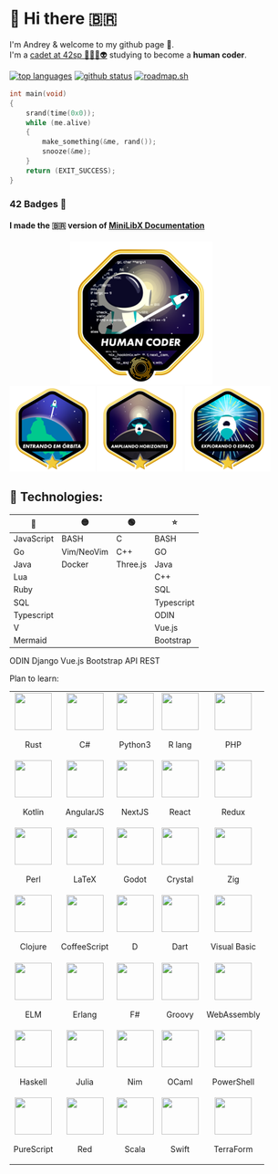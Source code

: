 <h1>👋 Hi there 🇧🇷</h1>

I'm Andrey & welcome to my github page 🙂.
<br>
I'm a [cadet at 42sp 👨‍🚀🚀👽](https://profile.intra.42.fr/users/adantas-) studying to become a **human coder**.
<br>

[![top languages](https://github-readme-stats.vercel.app/api/top-langs/?username=andreyvdl&langs_count=7&theme=chartreuse-dark)](https://github.com/andreyvdl)
[![github status](https://github-readme-stats.vercel.app/api?username=andreyvdl&show_icons=true&theme=chartreuse-dark&include_all_commits=true&count_private=true)](https://github.com/andreyvdl)
[![roadmap.sh](https://api.roadmap.sh/v1-badge/wide/656a5a855145316d25a42db7?variant=dark)](https://roadmap.sh)
<br>

```c
int main(void)
{
    srand(time(0x0));
    while (me.alive)
    {
        make_something(&me, rand());
        snooze(&me);
    }
    return (EXIT_SUCCESS);
}
```

[comment]: <> (My evolution on the 42 CV)

### 42 Badges 🏅

#### I made the 🇧🇷 version of [MiniLibX Documentation](https://github.com/andreyvdl/MiniLibX_my_docs)

&#xA0;&#xA0;&#xA0;&#xA0;&#xA0;&#xA0;&#xA0;&#xA0;&#xA0;&#xA0;&#xA0;&#xA0;&#xA0;&#xA0;&#xA0;&#xA0;&#xA0;&#xA0;&#xA0;&#xA0;&#xA0;&#xA0;&#xA0;&#xA0;&#xA0;&#xA0;&#xA0;[![there’s a difference between knowing the path and walking the path.](./images/common_coree.png)](https://github.com/andreyvdl)   
[![MISSION CLAER](./images/phase_onem.png)](https://github.com/andreyvdl/42SP-Phase1)
[![CONGRATULATIONS](./images/phase_twom.png)](https://github.com/andreyvdl/42SP-Phase2)
[![${user} LVL ${level_curr} HP:${hp_curr}/${hp_max} SP:${sp_curr}/${sp_max}](./images/phase_threem.png)](https://github.com/andreyvdl/42SP-Phase3)

[comment]: <> (Things i know how to work)
[comment]: <> (The color tells how much I know 🔴 low-mid, 🟡 mid, 🟢 mid-top)
[comment]: <> (The star tells if is something I like to use)

## 🔰 Technologies:

🔴		| 🟡		| 🟢		| ⭐
---		| ---		| ---		| ---
JavaScript	| BASH		| C		| BASH			
Go		| Vim/NeoVim	| C++		| GO
Java		| Docker	| Three.js	| Java
Lua		| 		|		| C++
Ruby		|		|		| SQL
SQL		|		|		| Typescript
Typescript	|		|		| ODIN
V		|		|		| Vue.js
Mermaid		|		|		| Bootstrap
ODIN
Django
Vue.js
Bootstrap
API REST

Plan to learn:

<table>
	<tr>
		<td align="center">
			<img src="https://cdn.simpleicons.org/rust/0/0" width="65" height="65"/>
			<br>
			<p>Rust</p>
		</td>
		<td align="center">
			<img src="https://cdn.simpleicons.org/csharp/512bd4/512bd4" width="65" height="65">
			<br>
			<p>C#</p>
		</td>
		<td align="center">
			<img src="https://cdn.simpleicons.org/python/" width="65" height="65">
			<br>
			<p>Python3</p>
		</td>
		<td align="center">
			<img src="https://cdn.simpleicons.org/r/276dc3/276dc3" width="65" height="65">
			<br>
			<p>R lang</p>
		</td>
		<td align="center">
			<img src="https://cdn.simpleicons.org/php/777bb4/777bb4" width="65" height="65">
			<br>
			<p>PHP</p>
		</td>
	</tr>
	<tr>
		<td align="center">
			<img src="https://cdn.simpleicons.org/kotlin/7f52ff/7f52ff" width="65" height="65">
			<br>
			<p>Kotlin</p>
		</td>
		<td align="center">
			<img src="https://cdn.simpleicons.org/angular/dd1100/dd1100" width="65" height="65">
			<br>
			<p>AngularJS</p>
		</td>
		<td align="center">
			<img src="https://cdn.simpleicons.org/nextdotjs/0/0" width="65" height="65">
			<br>
			<p>NextJS</p>
		</td>
		<td align="center">
			<img src="https://cdn.simpleicons.org/react/61dafb/61dafb" width="65" height="65">
			<br>
			<p>React</p>
		</td>
		<td align="center">
			<img src="https://cdn.simpleicons.org/redux/764abc/764abc" width="65" height="65">
			<br>
			<p>Redux</p>
		</td>
	</tr>
	<tr>
		<td align="center">
			<img src="https://cdn.simpleicons.org/perl/39457e/39457e" width="65" height="65">
			<br>
			<p>Perl</p>
		</td>
		<td align="center">
			<img src="https://cdn.simpleicons.org/latex/008080/008080" width="65" height="65">
			<br>
			<p>LaTeX</p>
		</td>
		<td align="center">
			<img src="https://cdn.simpleicons.org/godotengine/478cbf/478cbf" width="65" height="65"/>
			<br>
			<p>Godot</p>
		</td>
		<td align="center">
			<img src="https://cdn.simpleicons.org/crystal/0/0" width="65" height="65"/>
			<br>
			<p>Crystal</p>
		</td>
		<td align="center">
			<img src="https://cdn.simpleicons.org/zig/f7a41d/f7a41d" width="65" height="65"/>
			<br>
			<p>Zig</p>
		</td>
	</tr>
  <tr>
    <td align="center">
			<img src="https://cdn.simpleicons.org/clojure/5881d8/5881d8" width="65" height="65"/>
			<br>
			<p>Clojure</p>
		</td>
    <td align="center">
			<img src="https://cdn.simpleicons.org/coffeescript/2f2625/2f2625" width="65" height="65"/>
			<br>
			<p>CoffeeScript</p>
		</td>
    <td align="center">
			<img src="https://cdn.simpleicons.org/d/b03931/b03931" width="65" height="65"/>
			<br>
			<p>D</p>
		</td>
    <td align="center">
			<img src="https://cdn.simpleicons.org/dart/0175c2/0175c2" width="65" height="65"/>
			<br>
			<p>Dart</p>
		</td>
    <td align="center">
			<img src="https://cdn.simpleicons.org/visualbasic/512bd4/512bd4" width="65" height="65"/>
			<br>
			<p>Visual Basic</p>
		</td>
  </tr>
  <tr>
    <td align="center">
			<img src="https://cdn.simpleicons.org/elm/1293d8/1293d8" width="65" height="65"/>
			<br>
			<p>ELM</p>
		</td>
    <td align="center">
			<img src="https://cdn.simpleicons.org/erlang/a90533/a90533" width="65" height="65"/>
			<br>
			<p>Erlang</p>
		</td>
    <td align="center">
			<img src="https://cdn.simpleicons.org/fsharp/378bba/378bba" width="65" height="65"/>
			<br>
			<p>F#</p>
		</td>
    <td align="center">
			<img src="https://cdn.simpleicons.org/apachegroovy/4298b8/4298b8" width="65" height="65"/>
			<br>
			<p>Groovy</p>
		</td>
    <td align="center">
			<img src="https://cdn.simpleicons.org/webassembly/654ff0/654ff0" width="65" height="65"/>
			<br>
			<p>WebAssembly</p>
		</td>
  </tr>
  <tr>
    <td align="center">
			<img src="https://cdn.simpleicons.org/haskell/5d4f85/5d4f85" width="65" height="65"/>
			<br>
			<p>Haskell</p>
		</td>
    <td align="center">
			<img src="https://cdn.simpleicons.org/julia/9558b2/9558b2" width="65" height="65"/>
			<br>
			<p>Julia</p>
		</td>
    <td align="center">
			<img src="https://cdn.simpleicons.org/nim/ffe953/ffe953" width="65" height="65"/>
			<br>
			<p>Nim</p>
		</td>
    <td align="center">
			<img src="https://cdn.simpleicons.org/ocaml/ec6813/ec6813" width="65" height="65"/>
			<br>
			<p>OCaml</p>
		</td>
    <td align="center">
			<img src="https://cdn.simpleicons.org/powershell/5391fe/5391fe" width="65" height="65"/>
			<br>
			<p>PowerShell</p>
		</td>
  </tr>
  <tr>
    <td align="center">
			<img src="https://cdn.simpleicons.org/purescript/14161a/14161a" width="65" height="65"/>
			<br>
			<p>PureScript</p>
		</td>
    <td align="center">
			<img src="https://cdn.simpleicons.org/red/b32629/b32629" width="65" height="65"/>
			<br>
			<p>Red</p>
		</td>
    <td align="center">
			<img src="https://cdn.simpleicons.org/scala/dc322f/dc322f" width="65" height="65"/>
			<br>
			<p>Scala</p>
		</td>
    <td align="center">
			<img src="https://cdn.simpleicons.org/swift/f05138/f05138" width="65" height="65"/>
			<br>
			<p>Swift</p>
		</td>
    <td align="center">
			<img src="https://cdn.simpleicons.org/terraform/844fba/844fba" width="65" height="65"/>
			<br>
			<p>TerraForm</p>
		</td>
  </tr>
</table>

